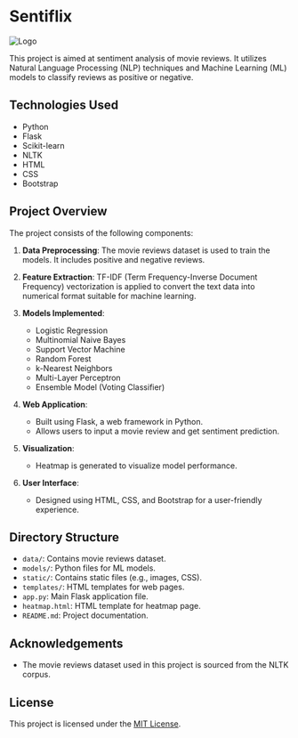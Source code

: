 # Sentiflix

![Logo](https://pngimg.com/d/netflix_PNG22.png)

This project is aimed at sentiment analysis of movie reviews. It utilizes Natural Language Processing (NLP) techniques and Machine Learning (ML) models to classify reviews as positive or negative.

## Technologies Used
- Python
- Flask
- Scikit-learn
- NLTK
- HTML
- CSS
- Bootstrap

## Project Overview

The project consists of the following components:

1. **Data Preprocessing**: The movie reviews dataset is used to train the models. It includes positive and negative reviews.

2. **Feature Extraction**: TF-IDF (Term Frequency-Inverse Document Frequency) vectorization is applied to convert the text data into numerical format suitable for machine learning.

3. **Models Implemented**:
   - Logistic Regression
   - Multinomial Naive Bayes
   - Support Vector Machine
   - Random Forest
   - k-Nearest Neighbors
   - Multi-Layer Perceptron
   - Ensemble Model (Voting Classifier)

4. **Web Application**:
   - Built using Flask, a web framework in Python.
   - Allows users to input a movie review and get sentiment prediction.

5. **Visualization**:
   - Heatmap is generated to visualize model performance.

6. **User Interface**:
   - Designed using HTML, CSS, and Bootstrap for a user-friendly experience.


## Directory Structure

- `data/`: Contains movie reviews dataset.
- `models/`: Python files for ML models.
- `static/`: Contains static files (e.g., images, CSS).
- `templates/`: HTML templates for web pages.
- `app.py`: Main Flask application file.
- `heatmap.html`: HTML template for heatmap page.
- `README.md`: Project documentation.

## Acknowledgements

- The movie reviews dataset used in this project is sourced from the NLTK corpus.

## License

This project is licensed under the [MIT License](LICENSE).

